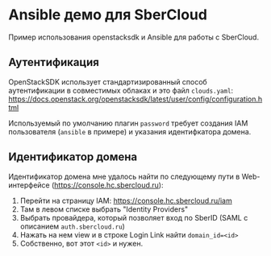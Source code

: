 # Ansible демо для SberCloud

Пример использования openstacksdk и Ansible для работы с SberCloud.

## Аутентификация

OpenStackSDK использует стандартизированный способ аутентификации в
совместимых облаках и это файл `clouds.yaml`:
https://docs.openstack.org/openstacksdk/latest/user/config/configuration.html

Используемый по умолчанию плагин `password` требует создания IAM пользователя
(`ansible` в примере) и указания идентифкатора домена.

## Идентификатор домена

Идентификатор домена мне удалось найти по следующему пути в Web-интерфейсе
(https://console.hc.sbercloud.ru):
1. Перейти на страницу IAM: https://console.hc.sbercloud.ru/iam
2. Там в левом списке выбрать "Identity Providers"
3. Выбрать провайдера, который позволяет вход по SberID
   (SAML с описанием `auth.sbercloud.ru`)
4. Нажать на нем view и в строке Login Link найти `domain_id=<id>`
5. Собственно, вот этот `<id>` и нужен.
